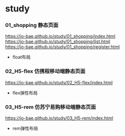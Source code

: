 # study

### 01_shopping 静态页面
https://jo-bae.github.io/study/01_shopping/index.html  
https://jo-bae.github.io/study/01_shopping/list.html  
https://jo-bae.github.io/study/01_shopping/register.html
* float布局

### 02_H5-flex 仿携程移动端静态页面
https://jo-bae.github.io/study/02_H5-flex/index.html
* flex弹性布局

### 03_H5-rem 仿苏宁易购移动端静态页面
https://jo-bae.github.io/study/03_H5-rem/index.html
* rem弹性布局

